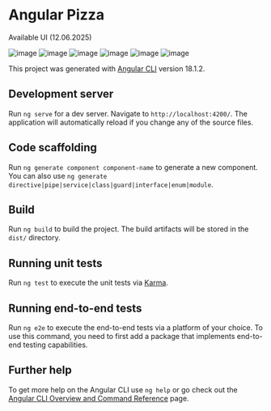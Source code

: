 # Angular Pizza

Available UI (12.06.2025)

![image](https://github.com/user-attachments/assets/d9c76739-a3f2-41a5-83e3-a91b476b7584)
![image](https://github.com/user-attachments/assets/a77e9eaf-6cb6-452f-9216-4fd7dbf426d6)
![image](https://github.com/user-attachments/assets/d37b8948-1160-4f4d-ae3c-b0480b127e74)
![image](https://github.com/user-attachments/assets/1a75f98b-6ab7-40ef-8138-cbcf6c90b82f)
![image](https://github.com/user-attachments/assets/e2a6696b-6a46-4c6a-807f-673643b6226a)
![image](https://github.com/user-attachments/assets/40bcaaf7-bf5c-4b99-8d81-720518ae01a4)

This project was generated with [Angular CLI](https://github.com/angular/angular-cli) version 18.1.2.

## Development server

Run `ng serve` for a dev server. Navigate to `http://localhost:4200/`. The application will automatically reload if you change any of the source files.

## Code scaffolding

Run `ng generate component component-name` to generate a new component. You can also use `ng generate directive|pipe|service|class|guard|interface|enum|module`.

## Build

Run `ng build` to build the project. The build artifacts will be stored in the `dist/` directory.

## Running unit tests

Run `ng test` to execute the unit tests via [Karma](https://karma-runner.github.io).

## Running end-to-end tests

Run `ng e2e` to execute the end-to-end tests via a platform of your choice. To use this command, you need to first add a package that implements end-to-end testing capabilities.

## Further help

To get more help on the Angular CLI use `ng help` or go check out the [Angular CLI Overview and Command Reference](https://angular.dev/tools/cli) page.
